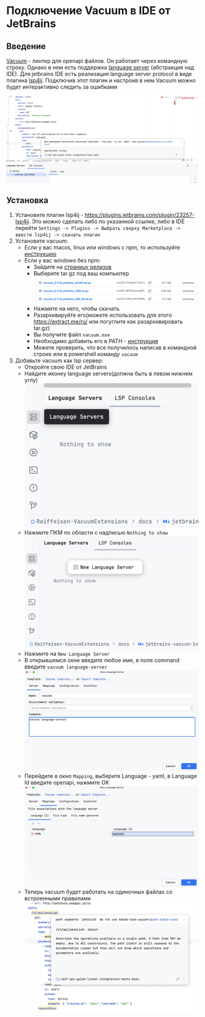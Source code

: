 # Подключение Vacuum в IDE от JetBrains

## Введение

[Vacuum](https://quobix.com/vacuum/) - линтер для openapi файлов.
Он работает через командную строку.
Однако в нем есть поддержка [language server](https://microsoft.github.io/language-server-protocol/)
(абстракция над IDE).
Для jetbrains IDE есть реализация language server protocol в виде плагина
[lsp4ij](https://plugins.jetbrains.com/plugin/23257-lsp4ij).
Подключив этот плагин и настроив в нем Vacuum можно будет интерактивно следить за ошибками

![main-demo](img/main-demo.png)

## Установка

1. Установите плагин lsp4ij - https://plugins.jetbrains.com/plugin/23257-lsp4ij.
   Это можно сделать либо по указанной ссылке, либо в IDE перейти
   `Settings -> Plugins -> Выбрать сверху Marketplace -> ввести lsp4ij -> скачать плагин`
2. Установите vacuum:
   - Если у вас macos, linux или windows c npm, то используйте [инструкцию](https://quobix.com/vacuum/installing/)
   - Если у вас windows без npm:
     - Зайдите на [страницу релизов](https://github.com/daveshanley/vacuum/releases)
     - Выберите tar.gz под ваш компьютер
       ![releases](img/releases.png)
     - Нажмите на него, чтобы скачать
     - Разархивируйте его(можете использовать для этого https://extract.me/ru/ или погуглите как разархивировать tar.gz)
     - Вы получите файл `vacuum.exe`
     - Необходимо добавить его в PATH - [инструкция](https://remontka.pro/add-to-path-variable-windows/)
     - Можете проверить, что все получилось написав в командной строке или в powershell команду `vacuum`
3. Добавьте vacuum как lsp сервер:
   - Откройте свою IDE от JetBrains 
   - Найдите иконку language servers(должна быть в левом нижнем углу)
   ![lsp-widget](img/lsp-widget.png)
   - Нажмите ПКМ по области с надписью `Nothing to show`
   ![create-lsp](img/create-lsp.png)
   - Нажмите на `New Language Server`
   - В открывшемся окне введите любое имя, в поле command введите `vacuum language-server`
   ![configure-lsp-start](img/configure-lsp-start.png)
   - Перейдите в окно `Mapping`, выберите Language - yaml, в Language Id введите openapi, нажмите OK
   ![configure-yaml](img/configure-yaml.png)
   - Теперь vacuum будет работать на одиночных файлах со встроенными правилами
   ![default-work](img/default-work.png)
